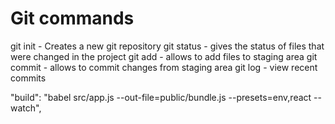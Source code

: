 # Git commands

git init - Creates a new git repository
git status - gives the status of files that were changed in the project
git add - allows to add files to staging area
git commit - allows to commit changes from staging area
git log - view recent commits

"build": "babel src/app.js --out-file=public/bundle.js --presets=env,react --watch",